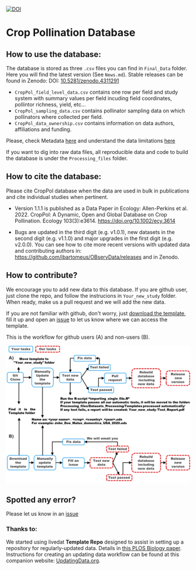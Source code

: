 [![DOI](https://zenodo.org/badge/DOI/10.5281/zenodo.7932602.svg)](https://doi.org/10.5281/zenodo.7932602)

# Crop Pollination Database

## How to use the database:

The database is stored as three `.csv` files you can find in `Final_Data` folder. Here you will find the latest version (See `News.md`). Stable releases can be found in Zenodo: DOI: [10.5281/zenodo.4311291](https://zenodo.org/badge/latestdoi/240485535)

- `CropPol_field_level_data.csv` contains one row per field and study system with summary values per field incuding field coordinates, pollintor richness, yield, etc...
- `CropPol_sampling_data.csv` contains pollinator sampling data on which pollinators where collected per field. 
- `CropPol_data_ownership.csv` contains information on data authors, affiliations and funding.

Please, check Metadata [here](http://htmlpreview.github.io/?https://github.com/ibartomeus/OBservData/blob/master/Metadata/docs/index_Rev.html) and understand the data limitations [here](https://github.com/ibartomeus/OBservData/blob/master/Manuscript/OBSerData_Final.pdf)

If you want to dig into raw data files, all reproducible data and code to build the database is under the `Processing_files` folder.

## How to cite the database:

Please cite CropPol database when the data are used in bulk in publications and cite individual studies when pertinent. 

- Version 1.1.1 is published as a Data Paper in Ecology: Allen-Perkins et al. 2022. CropPol: A Dynamic, Open and Global Database on Crop Pollination. Ecology 103(3):e3614. https://doi.org/10.1002/ecy.3614

- Bugs are updated in the third digit (e.g. v1.0.1), new datasets in the second digit (e.g. v1.1.0) and major upgrades in the first digit (e.g. v2.0.0). You can see how to cite more recent versions with updated data and contributing authors in: https://github.com/ibartomeus/OBservData/releases and in Zenodo.

## How to contribute?

We encourage you to add new data to this database. If you are github user, just clone the repo, and follow the instrucions in `Your_new_study` folder. When ready, make us a pull request and we will add the new data.

If you are not familiar with github, don't worry, just [download the template](https://github.com/ibartomeus/OBservData/raw/master/Template/Template_example_V9.ods), fill it up and open an [issue](https://github.com/ibartomeus/OBservData/issues/new?assignees=AlfonsoAllen&labels=New+data&template=new-data.md&title=%5Bdata%5D) to let us know where we can access the template.

This is the workflow for github users (A) and non-users (B). 

![](Your_new_study/workflow.jpeg)


## Spotted any error?

Please let us know in an [issue](https://github.com/ibartomeus/OBservData/issues/new?assignees=AlfonsoAllen&labels=bug&template=bug_report.md&title=%5Bbug%5D)

### Thanks to:  

We started using livedat **Template Repo** designed to assist in setting up a repository for regularly-updated data. Details in [this PLOS Biology paper](https://doi.org/10.1371/journal.pbio.3000125). Instructions for creating an updating data workflow can be found at this companion website: [UpdatingData.org](https://www.updatingdata.org/).  

